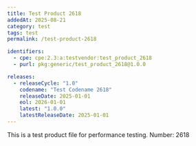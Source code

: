 ```yaml
---
title: Test Product 2618
addedAt: 2025-08-21
category: test
tags: test
permalink: /test-product-2618

identifiers:
  - cpe: cpe:2.3:a:testvendor:test_product_2618
  - purl: pkg:generic/test_product_2618@1.0.0

releases:
  - releaseCycle: "1.0"
    codename: "Test Codename 2618"
    releaseDate: 2025-01-01
    eol: 2026-01-01
    latest: "1.0.0"
    latestReleaseDate: 2025-01-01
---
```


This is a test product file for performance testing. Number: 2618
